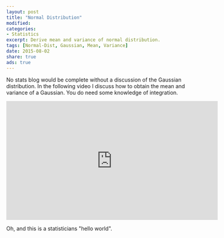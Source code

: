 ```yaml
---
layout: post
title: "Normal Distribution"
modified:
categories: 
- Statistics
excerpt: Derive mean and variance of normal distribution.
tags: [Normal-Dist, Gaussian, Mean, Variance]
date: 2015-08-02
share: true
ads: true
---
```


No stats blog would be complete without a discussion of the Gaussian distribution. In the following video I discuss how to obtain the mean and variance of a Gaussian. You do need some knowledge of integration.

<iframe width="560" height="315" src="https://www.youtube.com/embed/1Hj9YCz52u8" frameborder="0" allowfullscreen></iframe>

Oh, and this is a statisticians "hello world".
